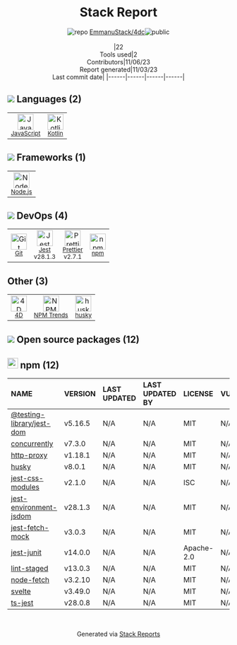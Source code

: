 <!--
--- Readme.md Snippet without images Start ---
## Tech Stack
EmmanuStack/4dc is built on the following main stack:
- [Jest](http://facebook.github.io/jest/) – Javascript Testing Framework
- [Node.js](http://nodejs.org/) – Frameworks (Full Stack)
- [JavaScript](https://developer.mozilla.org/en-US/docs/Web/JavaScript) – Languages
- [Kotlin](https://kotlinlang.org/) – Languages
- [4D](https://us.4d.com/) – Integration Tools
- [Prettier](https://prettier.io/) – Code Review

Full tech stack [here](/tech.md)
--- Readme.md Snippet without images End ---

--- Readme.md Snippet with images Start ---
## Tech Stack
EmmanuStack/4dc is built on the following main stack:
- <img width='25' height='25' src='https://img.stackshare.io/service/830/jest.png' alt='Jest'/> [Jest](http://facebook.github.io/jest/) – Javascript Testing Framework
- <img width='25' height='25' src='https://img.stackshare.io/service/1011/n1JRsFeB_400x400.png' alt='Node.js'/> [Node.js](http://nodejs.org/) – Frameworks (Full Stack)
- <img width='25' height='25' src='https://img.stackshare.io/service/1209/javascript.jpeg' alt='JavaScript'/> [JavaScript](https://developer.mozilla.org/en-US/docs/Web/JavaScript) – Languages
- <img width='25' height='25' src='https://img.stackshare.io/service/3750/pCfEzr6L.png' alt='Kotlin'/> [Kotlin](https://kotlinlang.org/) – Languages
- <img width='25' height='25' src='https://img.stackshare.io/service/5173/EiNvBwXR_400x400.jpg' alt='4D'/> [4D](https://us.4d.com/) – Integration Tools
- <img width='25' height='25' src='https://img.stackshare.io/service/7035/default_66f265943abed56bcdbfca1c866a4261b1fbb063.jpg' alt='Prettier'/> [Prettier](https://prettier.io/) – Code Review

Full tech stack [here](/tech.md)
--- Readme.md Snippet with images End ---
-->
<div align="center">

# Stack Report
![](https://img.stackshare.io/repo.svg "repo") [EmmanuStack/4dc](https://github.com/EmmanuStack/4dc)![](https://img.stackshare.io/public_badge.svg "public")
<br/><br/>
|22<br/>Tools used|2<br/>Contributors|11/06/23 <br/>Report generated|11/03/23<br/>Last commit date|
|------|------|------|------|
</div>

## <img src='https://img.stackshare.io/languages.svg'/> Languages (2)
<table><tr>
  <td align='center'>
  <img width='36' height='36' src='https://img.stackshare.io/service/1209/javascript.jpeg' alt='JavaScript'>
  <br>
  <sub><a href="https://developer.mozilla.org/en-US/docs/Web/JavaScript">JavaScript</a></sub>
  <br>
  <sub></sub>
</td>

<td align='center'>
  <img width='36' height='36' src='https://img.stackshare.io/service/3750/pCfEzr6L.png' alt='Kotlin'>
  <br>
  <sub><a href="https://kotlinlang.org/">Kotlin</a></sub>
  <br>
  <sub></sub>
</td>

</tr>
</table>

## <img src='https://img.stackshare.io/frameworks.svg'/> Frameworks (1)
<table><tr>
  <td align='center'>
  <img width='36' height='36' src='https://img.stackshare.io/service/1011/n1JRsFeB_400x400.png' alt='Node.js'>
  <br>
  <sub><a href="http://nodejs.org/">Node.js</a></sub>
  <br>
  <sub></sub>
</td>

</tr>
</table>

## <img src='https://img.stackshare.io/devops.svg'/> DevOps (4)
<table><tr>
  <td align='center'>
  <img width='36' height='36' src='https://img.stackshare.io/service/1046/git.png' alt='Git'>
  <br>
  <sub><a href="http://git-scm.com/">Git</a></sub>
  <br>
  <sub></sub>
</td>

<td align='center'>
  <img width='36' height='36' src='https://img.stackshare.io/service/830/jest.png' alt='Jest'>
  <br>
  <sub><a href="http://facebook.github.io/jest/">Jest</a></sub>
  <br>
  <sub>v28.1.3</sub>
</td>

<td align='center'>
  <img width='36' height='36' src='https://img.stackshare.io/service/7035/default_66f265943abed56bcdbfca1c866a4261b1fbb063.jpg' alt='Prettier'>
  <br>
  <sub><a href="https://prettier.io/">Prettier</a></sub>
  <br>
  <sub>v2.7.1</sub>
</td>

<td align='center'>
  <img width='36' height='36' src='https://img.stackshare.io/service/1120/lejvzrnlpb308aftn31u.png' alt='npm'>
  <br>
  <sub><a href="https://www.npmjs.com/">npm</a></sub>
  <br>
  <sub></sub>
</td>

</tr>
</table>

## Other (3)
<table><tr>
  <td align='center'>
  <img width='36' height='36' src='https://img.stackshare.io/service/5173/EiNvBwXR_400x400.jpg' alt='4D'>
  <br>
  <sub><a href="https://us.4d.com/">4D</a></sub>
  <br>
  <sub></sub>
</td>

<td align='center'>
  <img width='36' height='36' src='https://img.stackshare.io/service/12294/empty-logo-square.png' alt='NPM Trends'>
  <br>
  <sub><a href="https://www.npmtrends.com/">NPM Trends</a></sub>
  <br>
  <sub></sub>
</td>

<td align='center'>
  <img width='36' height='36' src='https://img.stackshare.io/service/9527/5502029.jpeg' alt='husky'>
  <br>
  <sub><a href="https://github.com/typicode/husky">husky</a></sub>
  <br>
  <sub></sub>
</td>

</tr>
</table>


## <img src='https://img.stackshare.io/group.svg' /> Open source packages (12)</h2>

## <img width='24' height='24' src='https://img.stackshare.io/service/1120/lejvzrnlpb308aftn31u.png'/> npm (12)

|NAME|VERSION|LAST UPDATED|LAST UPDATED BY|LICENSE|VULNERABILITIES|
|:------|:------|:------|:------|:------|:------|
|[@testing-library/jest-dom](https://github.com/testing-library/jest-dom)|v5.16.5|N/A|N/A |MIT|N/A|
|[concurrently](https://github.com/kimmobrunfeldt/concurrently)|v7.3.0|N/A|N/A |MIT|N/A|
|[http-proxy](https://github.com/http-party/node-http-proxy)|v1.18.1|N/A|N/A |MIT|N/A|
|[husky](https://github.com/typicode/husky)|v8.0.1|N/A|N/A |MIT|N/A|
|[jest-css-modules](https://github.com/justinsisley/Jest-CSS-Modules)|v2.1.0|N/A|N/A |ISC|N/A|
|[jest-environment-jsdom](https://github.com/facebook/jest)|v28.1.3|N/A|N/A |MIT|N/A|
|[jest-fetch-mock](https://github.com/jefflau/jest-fetch-mock)|v3.0.3|N/A|N/A |MIT|N/A|
|[jest-junit](https://github.com/jest-community/jest-junit)|v14.0.0|N/A|N/A |Apache-2.0|N/A|
|[lint-staged](https://github.com/okonet/lint-staged)|v13.0.3|N/A|N/A |MIT|N/A|
|[node-fetch](https://github.com/bitinn/node-fetch)|v3.2.10|N/A|N/A |MIT|N/A|
|[svelte](https://github.com/sveltejs/svelte)|v3.49.0|N/A|N/A |MIT|N/A|
|[ts-jest](https://kulshekhar.github.io/ts-jest)|v28.0.8|N/A|N/A |MIT|N/A|

<br/>
<div align='center'>

Generated via [Stack Reports](https://stackshare.io/stack-report)
